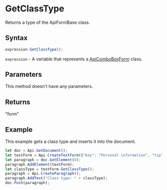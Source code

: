 # GetClassType

Returns a type of the ApiFormBase class.

## Syntax

```javascript
expression.GetClassType();
```

`expression` - A variable that represents a [ApiComboBoxForm](../ApiComboBoxForm.md) class.

## Parameters

This method doesn't have any parameters.

## Returns

"form"

## Example

This example gets a class type and inserts it into the document.

```javascript editor-
let doc = Api.GetDocument();
let textForm = Api.CreateTextForm({"key": "Personal information", "tip": "Enter your first name", "required": true, "placeholder": "First name", "comb": true, "maxCharacters": 10, "cellWidth": 3, "multiLine": false, "autoFit": false});
let paragraph = doc.GetElement(0);
paragraph.AddElement(textForm);
let classType = textForm.GetClassType();
paragraph = Api.CreateParagraph();
paragraph.AddText("Class type: " + classType);
doc.Push(paragraph);
```
